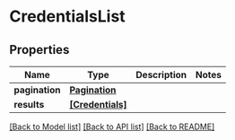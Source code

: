 # CredentialsList


## Properties
Name | Type | Description | Notes
------------ | ------------- | ------------- | -------------
**pagination** | [**Pagination**](Pagination.md) |  | 
**results** | [**[Credentials]**](Credentials.md) |  | 

[[Back to Model list]](../README.md#documentation-for-models) [[Back to API list]](../README.md#documentation-for-api-endpoints) [[Back to README]](../README.md)


